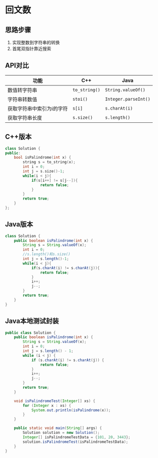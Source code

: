 # 回文数

## 思路步骤

1. 实现整数到字符串的转换
2. 首尾双指针靠近搜索

## API对比

| 功能                      | C++           | Java                 |
| ------------------------- | ------------- | -------------------- |
| 数值转字符串              | `to_string()` | `String.valueOf()`   |
| 字符串转数值              | `stoi()`      | `Integer.parseInt()` |
| 获取字符串中索引为i的字符 | `s[i]`        | `s.charAt(i)`        |
| 获取字符串长度            | `s.size()`    | `s.length()`         |

## C++版本

```c++
class Solution {
public:
    bool isPalindrome(int x) {
        string s = to_string(x);
        int i = 0;
        int j = s.size()-1;
        while(i < j){
            if(s[i++] != s[j--]){
                return false;
            }
        }
        return true;
    }
};
```

## Java版本

```java
class Solution {
    public boolean isPalindrome(int x) {
        String s = String.valueOf(x);
        int i = 0;
        //s.length()和s.size()
        int j = s.length()-1;
        while(i < j){
            if(s.charAt(i) != s.charAt(j)){
                return false;
            }
            i++;
            j--;
        }
        return true;
    }
}
```

## Java本地测试封装

```java
public class Solution {
    public boolean isPalindrome(int x) {
        String s = String.valueOf(x);
        int i = 0;
        int j = s.length() - 1;
        while (i < j) {
            if (s.charAt(i) != s.charAt(j)) {
                return false;
            }
            i++;
            j--;
        }
        return true;
    }

    void isPalindromeTest(Integer[] xs) {
        for (Integer x : xs) {
            System.out.println(isPalindrome(x));
        }
    }

    public static void main(String[] args) {
        Solution solution = new Solution();
        Integer[] isPalindromeTestData = {101, 20, 3443};
        solution.isPalindromeTest(isPalindromeTestData);
    }
}
```

